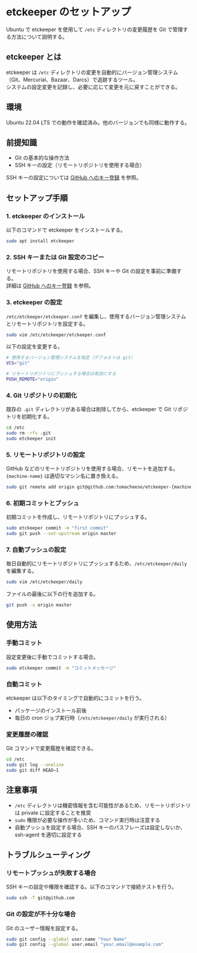 # etckeeper のセットアップ

Ubuntu で etckeeper を使用して `/etc` ディレクトリの変更履歴を Git で管理する方法について説明する。

## etckeeper とは

etckeeper は `/etc` ディレクトリの変更を自動的にバージョン管理システム（Git、Mercurial、Bazaar、Darcs）で追跡するツール。  
システムの設定変更を記録し、必要に応じて変更を元に戻すことができる。

## 環境

Ubuntu 22.04 LTS での動作を確認済み。他のバージョンでも同様に動作する。

## 前提知識

- Git の基本的な操作方法
- SSH キーの設定（リモートリポジトリを使用する場合）

SSH キーの設定については [GitHub へのキー登録](github-key.md) を参照。

## セットアップ手順

### 1. etckeeper のインストール

以下のコマンドで etckeeper をインストールする。

```bash
sudo apt install etckeeper
```

### 2. SSH キーまたは Git 設定のコピー

リモートリポジトリを使用する場合、SSH キーや Git の設定を事前に準備する。  
詳細は [GitHub へのキー登録](github-key.md) を参照。

### 3. etckeeper の設定

`/etc/etckeeper/etckeeper.conf` を編集し、使用するバージョン管理システムとリモートリポジトリを設定する。

```bash
sudo vim /etc/etckeeper/etckeeper.conf
```

以下の設定を変更する。

```bash
# 使用するバージョン管理システムを指定（デフォルトは git）
VCS="git"

# リモートリポジトリにプッシュする場合は有効にする
PUSH_REMOTE="origin"
```

### 4. Git リポジトリの初期化

既存の `.git` ディレクトリがある場合は削除してから、etckeeper で Git リポジトリを初期化する。

```bash
cd /etc
sudo rm -rfv .git
sudo etckeeper init
```

### 5. リモートリポジトリの設定

GitHub などのリモートリポジトリを使用する場合、リモートを追加する。  
`{machine-name}` は適切なマシン名に置き換える。

```bash
sudo git remote add origin git@github.com:tomacheese/etckeeper-{machine-name}.git
```

### 6. 初期コミットとプッシュ

初期コミットを作成し、リモートリポジトリにプッシュする。

```bash
sudo etckeeper commit -m "first commit"
sudo git push --set-upstream origin master
```

### 7. 自動プッシュの設定

毎日自動的にリモートリポジトリにプッシュするため、`/etc/etckeeper/daily` を編集する。

```bash
sudo vim /etc/etckeeper/daily
```

ファイルの最後に以下の行を追加する。

```bash
git push -u origin master
```

## 使用方法

### 手動コミット

設定変更後に手動でコミットする場合。

```bash
sudo etckeeper commit -m "コミットメッセージ"
```

### 自動コミット

etckeeper は以下のタイミングで自動的にコミットを行う。

- パッケージのインストール前後
- 毎日の cron ジョブ実行時（`/etc/etckeeper/daily` が実行される）

### 変更履歴の確認

Git コマンドで変更履歴を確認できる。

```bash
cd /etc
sudo git log --oneline
sudo git diff HEAD~1
```

## 注意事項

- `/etc` ディレクトリは機密情報を含む可能性があるため、リモートリポジトリは private に設定することを推奨
- `sudo` 権限が必要な操作が多いため、コマンド実行時は注意する
- 自動プッシュを設定する場合、SSH キーのパスフレーズは設定しないか、ssh-agent を適切に設定する

## トラブルシューティング

### リモートプッシュが失敗する場合

SSH キーの設定や権限を確認する。以下のコマンドで接続テストを行う。

```bash
sudo ssh -T git@github.com
```

### Git の設定が不十分な場合

Git のユーザー情報を設定する。

```bash
sudo git config --global user.name "Your Name"
sudo git config --global user.email "your.email@example.com"
```